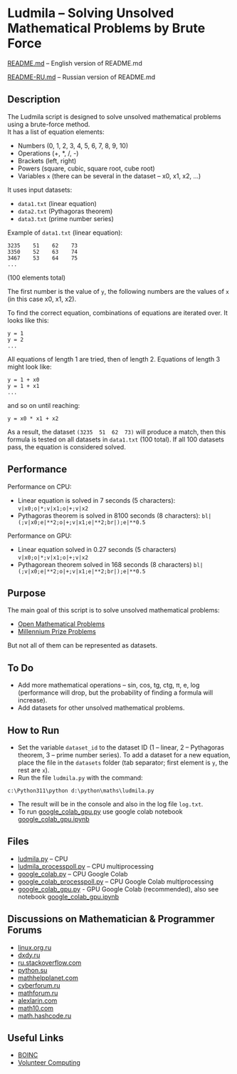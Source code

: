 # Ludmila – Solving Unsolved Mathematical Problems by Brute Force

[README.md](README.md) – English version of README.md  

[README-RU.md](README-RU.md) – Russian version of README.md  

## Description
The Ludmila script is designed to solve unsolved mathematical problems using a brute-force method.  
It has a list of equation elements:

- Numbers (0, 1, 2, 3, 4, 5, 6, 7, 8, 9, 10)
- Operations (+, *, /, -)
- Brackets (left, right)
- Powers (square, cubic, square root, cube root)
- Variables `x` (there can be several in the dataset – x0, x1, x2, ...)

It uses input datasets:
- `data1.txt` (linear equation)
- `data2.txt` (Pythagoras theorem)
- `data3.txt` (prime number series)

Example of `data1.txt` (linear equation):

```
3235    51    62    73
3350    52    63    74
3467    53    64    75
...
```
(100 elements total)

The first number is the value of `y`, the following numbers are the values of `x` (in this case x0, x1, x2).

To find the correct equation, combinations of equations are iterated over. It looks like this:

```
y = 1
y = 2
...
```

All equations of length 1 are tried, then of length 2. Equations of length 3 might look like:

```
y = 1 + x0
y = 1 + x1
...
```
and so on until reaching:

```
y = x0 * x1 + x2
```

As a result, the dataset `(3235  51  62  73)` will produce a match, then this formula is tested on all datasets in `data1.txt` (100 total). If all 100 datasets pass, the equation is considered solved.

## Performance
Performance on CPU:

- Linear equation is solved in 7 seconds (5 characters): `v|x0;o|*;v|x1;o|+;v|x2`
- Pythagoras theorem is solved in 8100 seconds (8 characters): `bl|(;v|x0;e|**2;o|+;v|x1;e|**2;br|);e|**0.5`

Performance on GPU:
- Linear equation solved in 0.27 seconds (5 characters) `v|x0;o|*;v|x1;o|+;v|x2`
- Pythagorean theorem solved in 168 seconds (8 characters) `bl|(;v|x0;e|**2;o|+;v|x1;e|**2;br|);e|**0.5`

## Purpose
The main goal of this script is to solve unsolved mathematical problems:  
- [Open Mathematical Problems](https://en.wikipedia.org/wiki/List_of_unsolved_problems_in_mathematics)
- [Millennium Prize Problems](https://en.wikipedia.org/wiki/Millennium_Prize_Problems)

But not all of them can be represented as datasets.

## To Do
- Add more mathematical operations – sin, cos, tg, ctg, π, e, log (performance will drop, but the probability of finding a formula will increase).
- Add datasets for other unsolved mathematical problems.

## How to Run
- Set the variable `dataset_id` to the dataset ID (1 – linear, 2 – Pythagoras theorem, 3 – prime number series). To add a dataset for a new equation, place the file in the `datasets` folder (tab separator; first element is `y`, the rest are `x`).
- Run the file `ludmila.py` with the command:
```
c:\Python311\python d:\python\maths\ludmila.py
```
- The result will be in the console and also in the log file `log.txt`.
- To run [google_colab_gpu.py](google_colab_gpu.py) use google colab notebook [google_colab_gpu.ipynb](google_colab_gpu.ipynb)

## Files
- [ludmila.py](ludmila.py) – CPU
- [ludmila_processpoll.py](ludmila_processpoll.py) – CPU multiprocessing
- [google_colab.py](google_colab.py) – CPU Google Colab
- [google_colab_processpoll.py](google_colab_processpoll.py) – CPU Google Colab multiprocessing  
- [google_colab_gpu.py](google_colab_gpu.py) - GPU Google Colab (recommended), also see notebook [google_colab_gpu.ipynb](google_colab_gpu.ipynb)

## Discussions on Mathematician & Programmer Forums
- [linux.org.ru](https://www.linux.org.ru/forum/general/16478781)
- [dxdy.ru](https://dxdy.ru/topic146962.html)
- [ru.stackoverflow.com](https://ru.stackoverflow.com/questions/1318101/gpu-%d0%b2%d1%8b%d1%87%d0%b8%d1%81%d0%bb%d0%b5%d0%bd%d0%b8%d1%8f-%d0%b2%d0%bc%d0%b5%d1%81%d1%82%d0%be-cpu-%d0%b2%d1%8b%d1%87%d0%b8%d1%81%d0%bb%d0%b5%d0%bd%d0%b8%d0%b9)
- [python.su](https://python.su/forum/topic/40596/)
- [mathhelpplanet.com](http://mathhelpplanet.com/viewtopic.php?f=51&t=74861)
- [cyberforum.ru](https://www.cyberforum.ru/python-science/thread2865629.html)
- [mathforum.ru](http://www.mathforum.ru/forum/read/1/103766/)
- [alexlarin.com](https://alexlarin.com/viewtopic.php?f=4&t=17347)
- [math10.com](https://www.math10.com/ru/forum/viewtopic.php?f=42&t=3185)
- [math.hashcode.ru](http://math.hashcode.ru/questions/226775/python-ludmila-%D1%80%D0%B5%D1%88%D0%B5%D0%BD%D0%B8%D0%B5-%D0%BD%D0%B5%D1%80%D0%B5%D1%88%D0%B5%D0%BD%D0%BD%D1%8B%D1%85-%D0%BC%D0%B0%D1%82%D0%B5%D0%BC%D0%B0%D1%82%D0%B8%D1%87%D0%B5%D1%81%D0%BA%D0%B8%D1%85-%D0%B7%D0%B0%D0%B4%D0%B0%D1%87-%D0%BC%D0%B5%D1%82%D0%BE%D0%B4%D0%BE%D0%BC-%D0%BF%D0%BE%D0%B4%D0%B1%D0%BE%D1%80%D0%B0)

## Useful Links
- [BOINC](https://en.wikipedia.org/wiki/BOINC)
- [Volunteer Computing](https://en.wikipedia.org/wiki/Volunteer_computing)